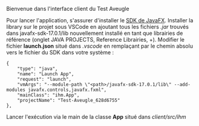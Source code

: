 Bienvenue dans l'interface client du Test Aveugle

Pour lancer l'application, s'assurer d'installer le [SDK de JavaFX](https://gluonhq.com/products/javafx/). 
Installer la library sur le projet sous VSCode en ajoutant tous les fichiers *.jar* trouvés dans javafx-sdk-17.0.1/lib nouvellement installé en tant que librairies de référence (onglet JAVA PROJECTS, Reference Librairies, +).
Modifier le fichier **launch.json** situé dans *.vscode* en remplaçant <path> par le chemin absolu vers le fichier du SDK dans votre système :
```
{
    "type": "java",
    "name": "Launch App",
    "request": "launch",
    "vmArgs": "--module-path \"<path>/javafx-sdk-17.0.1/lib\" --add-modules javafx.controls,javafx.fxml",
    "mainClass": "ihm.App",
    "projectName": "Test-Aveugle_628d6755"
},
```

Lancer l'exécution via le main de la classe **App** situé dans *client/src/ihm*